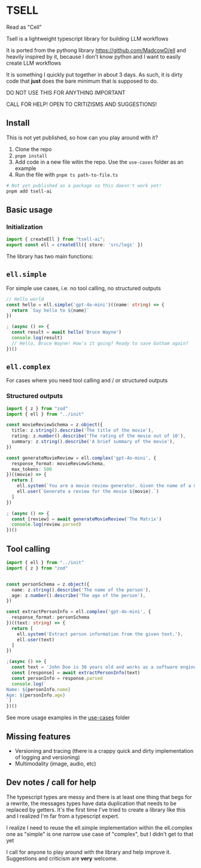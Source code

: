 # TSELL

Read as "Cell"

Tsell is a lightweight typescript library for building LLM workflows

It is ported from the pythong library https://github.com/MadcowD/ell and heavily inspired by it, because I don't know python and I want to easily create LLM workflows

It is something I quickly put together in about 3 days. As such, it is dirty code that **just** does the bare minimum that is supposed to do.

DO NOT USE THIS FOR ANYTHING IMPORTANT

CALL FOR HELP! OPEN TO CRITIZISMS AND SUGGESTIONS!

## Install

This is not yet published, so how can you play around with it?

1. Clone the repo
2. `pnpm install`
3. Add code in a new file witin the repo. Use the `use-cases` folder as an example
4. Run the file with `pnpm ts path-to-file.ts`


```bash
# Not yet published as a package so this doesn't work yet!
pnpm add tsell-ai
```

## Basic usage

### Initialization

```ts
import { createEll } from "tsell-ai";
export const ell = createEll({ store: 'src/logs' })
```

The library has two main functions:

## `ell.simple`

For simple use cases, i.e. no tool calling, no structured outputs

```ts
// Hello world
const hello = ell.simple('gpt-4o-mini')((name: string) => {
  return `Say hello to ${name}`
})

; (async () => {
  const result = await hello('Bruce Wayne')
  console.log(result)
  // Hello, Bruce Wayne! How's it going? Ready to save Gotham again?
})()
```

## `ell.complex`

For cases where you need tool calling and / or structured outputs

### Structured outputs

```ts
import { z } from "zod"
import { ell } from "../init"

const movieReviewSchema = z.object({
  title: z.string().describe('The title of the movie'),
  rating: z.number().describe('The rating of the movie out of 10'),
  summary: z.string().describe('A brief summary of the movie'),
})

const generateMovieReview = ell.complex('gpt-4o-mini', {
  response_format: movieReviewSchema,
  max_tokens: 500
})((movie) => {
  return [
    ell.system(`You are a movie review generator. Given the name of a movie, you need to return a structured review.`),
    ell.user(`Generate a review for the movie ${movie}.`)
  ]
})

; (async () => {
  const [review] = await generateMovieReview('The Matrix')
  console.log(review.parsed)
})()
```

## Tool calling

```ts
import { ell } from "../init"
import { z } from "zod"


const personSchema = z.object({
  name: z.string().describe('The name of the person'),
  age: z.number().describe('The age of the person'),
})

const extractPersonInfo = ell.complex('gpt-4o-mini', {
  response_format: personSchema
})((text: string) => {
  return [
    ell.system('Extract person information from the given text.'),
    ell.user(text)
  ]
})

;(async () => {
  const text = 'John Doe is 30 years old and works as a software engineer.'
  const [response] = await extractPersonInfo(text)
  const personInfo = response.parsed
  console.log(`
Name: ${personInfo.name}
Age: ${personInfo.age}
`)
})()

```

See more usage examples in the [use-cases](./use-cases) folder

## Missing features

- Versioning and tracing (there is a crappy quick and dirty implementation of logging and versioning)
- Multimodality (image, audio, etc)

## Dev notes / call for help

The typescript types are messy and there is at least one thing that begs for a rewrite, the messages types have data duplication that needs to be replaced by getters. It's the first time I've tried to create a library like this and I realized I'm far from a typescript expert.

I realize I need to reuse the ell.simple implementation within the ell.complex one as "simple" is one narrow use case of "complex", but I didn't get to that yet

I call for anyone to play around with the library and help improve it. Suggestions and criticism are **very** welcome.